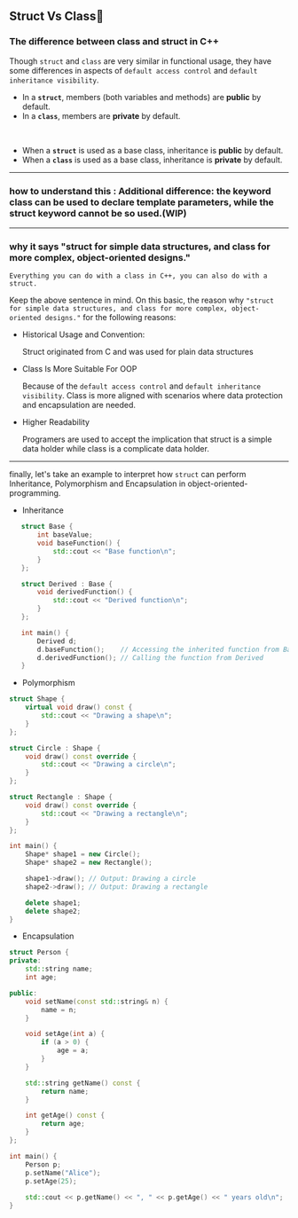 ## Struct Vs Class🐶


### The difference between class and struct in C++
Though `struct` and `class` are very similar in functional usage, they have some differences in aspects of `default access control` and `default inheritance visibility`.

   - In a **`struct`**, members (both variables and methods) are **public** by default.
   - In a **`class`**, members are **private** by default.
   
   &nbsp;

   - When a **`struct`** is used as a base class, inheritance is **public** by default.
   - When a **`class`** is used as a base class, inheritance is **private** by default.
---
### how to understand this : Additional difference: the keyword class can be used to declare template parameters, while the struct keyword cannot be so used.(WIP)
---
### why it says "struct for simple data structures, and class for more complex, object-oriented designs."
`Everything you can do with a class in C++, you can also do with a struct.` 

Keep the above sentence in mind. On this basic, the reason why `"struct for simple data structures, and class for more complex, object-oriented designs."` for the following reasons:

- Historical Usage and Convention: 

    Struct originated from C and was used for plain data structures

- Class Is More Suitable For OOP
      
    Because of the `default access control` and `default inheritance visibility`. Class is more aligned with scenarios where data protection and encapsulation are needed.

- Higher Readability

    Programers are used to accept the implication that struct is a simple data holder while class is a complicate data holder.
    
---
finally, let's take an example to interpret how `struct` can perform Inheritance, Polymorphism and Encapsulation in object-oriented-programming.


- Inheritance
```cpp
   struct Base {
       int baseValue;
       void baseFunction() {
           std::cout << "Base function\n";
       }
   };

   struct Derived : Base {
       void derivedFunction() {
           std::cout << "Derived function\n";
       }
   };

   int main() {
       Derived d;
       d.baseFunction();    // Accessing the inherited function from Base
       d.derivedFunction(); // Calling the function from Derived
   }
   ```

- Polymorphism

```cpp
struct Shape {
    virtual void draw() const {
        std::cout << "Drawing a shape\n";
    }
};

struct Circle : Shape {
    void draw() const override {
        std::cout << "Drawing a circle\n";
    }
};

struct Rectangle : Shape {
    void draw() const override {
        std::cout << "Drawing a rectangle\n";
    }
};

int main() {
    Shape* shape1 = new Circle();
    Shape* shape2 = new Rectangle();

    shape1->draw(); // Output: Drawing a circle
    shape2->draw(); // Output: Drawing a rectangle

    delete shape1;
    delete shape2;
}
```
- Encapsulation

```cpp
struct Person {
private:
    std::string name;
    int age;

public:
    void setName(const std::string& n) {
        name = n;
    }

    void setAge(int a) {
        if (a > 0) {
            age = a;
        }
    }

    std::string getName() const {
        return name;
    }

    int getAge() const {
        return age;
    }
};

int main() {
    Person p;
    p.setName("Alice");
    p.setAge(25);
    
    std::cout << p.getName() << ", " << p.getAge() << " years old\n";
}
```
    
    

    

